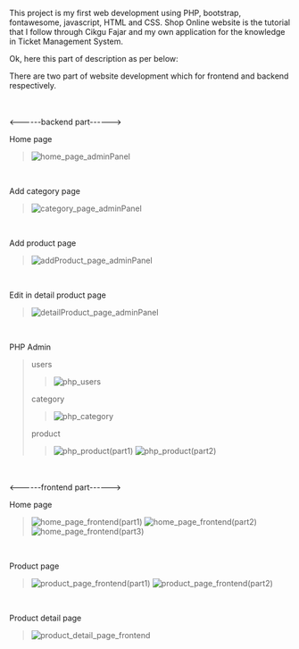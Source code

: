 This project is my first web development using PHP, bootstrap, fontawesome, javascript, HTML and CSS.
Shop Online website is the tutorial that I follow through Cikgu Fajar and my own application for the knowledge in Ticket Management System.

Ok, here this part of description as per below:

There are two part of website development which for frontend and backend respectively.

<br><br>
<------backend part------>

Home page
>![home_page_adminPanel](https://github.com/hazah27/shop-Online/assets/137282613/43f9e276-3cd7-429a-97b3-0c797aa9b8bd) 
<br>

Add category page
>![category_page_adminPanel](https://github.com/hazah27/shop-Online/assets/137282613/b949815a-705c-4567-9c9d-950226cea7b4)
<br>

Add product page
>![addProduct_page_adminPanel](https://github.com/hazah27/shop-Online/assets/137282613/12055c49-1b77-4a9b-a271-4c6a8dd0d941)
<br>

Edit in detail product page
>![detailProduct_page_adminPanel](https://github.com/hazah27/shop-Online/assets/137282613/e2d281e2-b973-4710-a478-dbf28bfbbc66)
<br>

PHP Admin
>users
>>![php_users](https://github.com/hazah27/shop-Online/assets/137282613/8d1cc2ea-89e6-414c-b1d5-1ce08dc08159) 
>
>category
>>![php_category](https://github.com/hazah27/shop-Online/assets/137282613/148a02b8-5195-4700-b608-d8178eb80ef0) 
>
>product
>>![php_product(part1)](https://github.com/hazah27/shop-Online/assets/137282613/77a4c993-1d4f-4c9a-89cd-3d38e813f822)
>>![php_product(part2)](https://github.com/hazah27/shop-Online/assets/137282613/a767d1f8-08b3-4d9c-a399-4177d6c888d8)


<br><br>
<------frontend part------>

Home page
>![home_page_frontend(part1)](https://github.com/hazah27/shop-Online/assets/137282613/4d889886-9791-43cc-88cd-335d6b936f2d)
>![home_page_frontend(part2)](https://github.com/hazah27/shop-Online/assets/137282613/2b178f72-1d72-4a10-b74a-8e2e474bfc5b)
>![home_page_frontend(part3)](https://github.com/hazah27/shop-Online/assets/137282613/ca7c10dd-eb04-4bdc-8bec-f36973c1e3f8)
<br>

Product page
>![product_page_frontend(part1)](https://github.com/hazah27/shop-Online/assets/137282613/1b34d1b4-7cd3-44ce-8d86-86bb5f2415c3)
>![product_page_frontend(part2)](https://github.com/hazah27/shop-Online/assets/137282613/5aeb5ca9-467b-403d-a7b3-c8427bf269eb)
<br>

Product detail page
>![product_detail_page_frontend](https://github.com/hazah27/shop-Online/assets/137282613/f673243f-e788-44b2-9381-0bcae7200b13)
